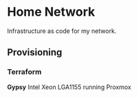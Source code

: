 # Home Network

Infrastructure as code for my network.

## Provisioning

### Terraform

**Gypsy** Intel Xeon LGA1155 running Proxmox

